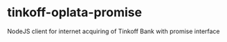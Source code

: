 # tinkoff-oplata-promise
NodeJS client for internet acquiring of Tinkoff Bank with promise interface
